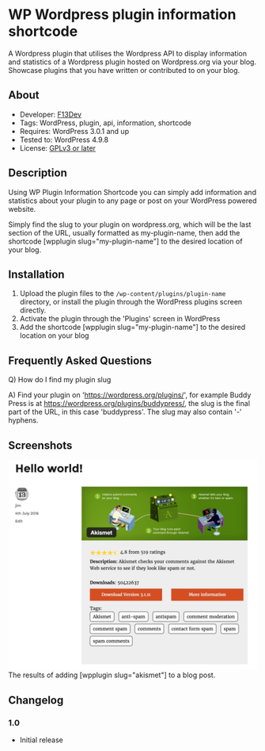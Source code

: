 # WP Wordpress plugin information shortcode
A Wordpress plugin that utilises the Wordpress API to display information and statistics of a Wordpress plugin hosted on Wordpress.org via your blog. Showcase plugins that you have written or contributed to on your blog.

## About
* Developer: [F13Dev](http://f13dev.com)
* Tags: WordPress, plugin, api, information, shortcode
* Requires: WordPress 3.0.1 and up
* Tested to: WordPress 4.9.8
* License: [GPLv3 or later](http://www.gnu.org/licenses/gpl-3.0.html)

## Description
Using WP Plugin Information Shortcode you can simply add information and statistics about your plugin to any page or post on your WordPress powered website. 

Simply find the slug to your plugin on wordpress.org, which will be the last section of the URL, usually formatted as my-plugin-name, then add the shortcode [wpplugin slug="my-plugin-name"] to the desired location of your blog.

## Installation
1. Upload the plugin files to the `/wp-content/plugins/plugin-name` directory, or install the plugin through the WordPress plugins screen directly.
2. Activate the plugin through the 'Plugins' screen in WordPress
3. Add the shortcode [wpplugin slug="my-plugin-name"] to the desired location on your blog

## Frequently Asked Questions

Q) How do I find my plugin slug

A) Find your plugin on 'https://wordpress.org/plugins/', for example Buddy Press is at https://wordpress.org/plugins/buddypress/, the slug is the final part of the URL, in this case 'buddypress'. The slug may also contain '-' hyphens.

## Screenshots

![WordPress Plugin Information Shortcode screenshot](screenshot-1.png)
The results of adding [wpplugin slug="akismet"] to a blog post.

## Changelog

### 1.0
* Initial release
